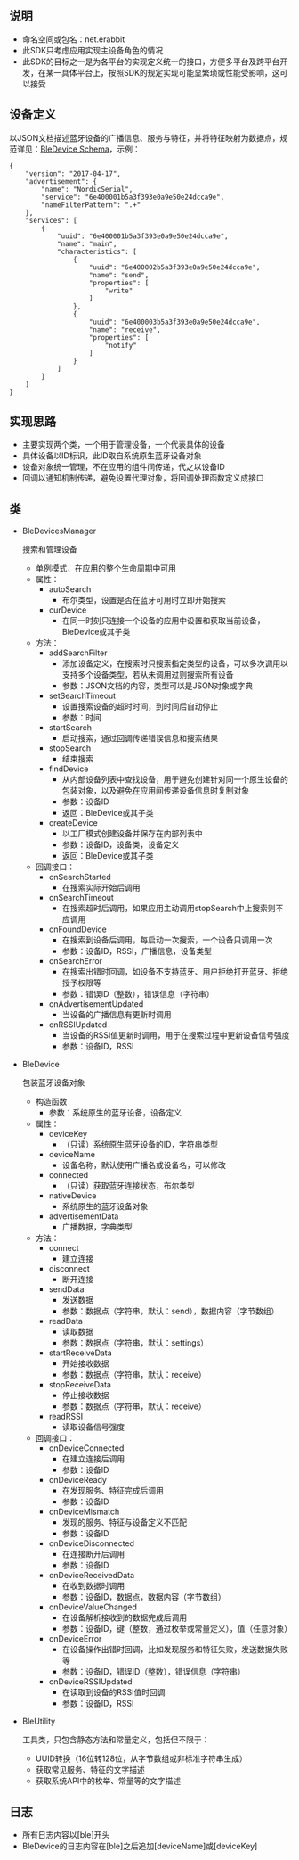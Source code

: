 ## 说明

* 命名空间或包名：net.erabbit
* 此SDK只考虑应用实现主设备角色的情况
* 此SDK的目标之一是为各平台的实现定义统一的接口，方便多平台及跨平台开发，在某一具体平台上，按照SDK的规定实现可能显繁琐或性能受影响，这可以接受

## 设备定义

以JSON文档描述蓝牙设备的广播信息、服务与特征，并将特征映射为数据点，规范详见：[BleDevice Schema](ble-device-schema.json)，示例：  
```
{
    "version": "2017-04-17",
    "advertisement": {
        "name": "NordicSerial",
        "service": "6e400001b5a3f393e0a9e50e24dcca9e",
        "nameFilterPattern": ".+"
    },
    "services": [
        {
            "uuid": "6e400001b5a3f393e0a9e50e24dcca9e",
            "name": "main",
            "characteristics": [
                {
                    "uuid": "6e400002b5a3f393e0a9e50e24dcca9e",
                    "name": "send",
                    "properties": [
                        "write"
                    ]
                },
                {
                    "uuid": "6e400003b5a3f393e0a9e50e24dcca9e",
                    "name": "receive",
                    "properties": [
                        "notify"
                    ]
                }
            ]
        }
    ]
}
```

## 实现思路

* 主要实现两个类，一个用于管理设备，一个代表具体的设备
* 具体设备以ID标识，此ID取自系统原生蓝牙设备对象
* 设备对象统一管理，不在应用的组件间传递，代之以设备ID
* 回调以通知机制传递，避免设置代理对象，将回调处理函数定义成接口

## 类

* BleDevicesManager
  
  搜索和管理设备

  * 单例模式，在应用的整个生命周期中可用
  * 属性：
    * autoSearch
      * 布尔类型，设置是否在蓝牙可用时立即开始搜索
    * curDevice
      * 在同一时刻只连接一个设备的应用中设置和获取当前设备，BleDevice或其子类
  * 方法：
    * addSearchFilter
      * 添加设备定义，在搜索时只搜索指定类型的设备，可以多次调用以支持多个设备类型，若从未调用过则搜索所有设备
      * 参数：JSON文档的内容，类型可以是JSON对象或字典
    * setSearchTimeout
      * 设置搜索设备的超时时间，到时间后自动停止
      * 参数：时间
    * startSearch
      * 启动搜索，通过回调传递错误信息和搜索结果
    * stopSearch
      * 结束搜索
    * findDevice
      * 从内部设备列表中查找设备，用于避免创建针对同一个原生设备的包装对象，以及避免在应用间传递设备信息时复制对象
      * 参数：设备ID
      * 返回：BleDevice或其子类
    * createDevice
      * 以工厂模式创建设备并保存在内部列表中
      * 参数：设备ID，设备类，设备定义
      * 返回：BleDevice或其子类
  * 回调接口：
    * onSearchStarted
      * 在搜索实际开始后调用
    * onSearchTimeout
      * 在搜索超时后调用，如果应用主动调用stopSearch中止搜索则不应调用
    * onFoundDevice
      * 在搜索到设备后调用，每启动一次搜索，一个设备只调用一次
      * 参数：设备ID，RSSI，广播信息，设备类型
    * onSearchError
      * 在搜索出错时回调，如设备不支持蓝牙、用户拒绝打开蓝牙、拒绝授予权限等
      * 参数：错误ID（整数），错误信息（字符串）
    * onAdvertisementUpdated
      * 当设备的广播信息有更新时调用
    * onRSSIUpdated
      * 当设备的RSSI值更新时调用，用于在搜索过程中更新设备信号强度
      * 参数：设备ID，RSSI

* BleDevice
  
  包装蓝牙设备对象

  * 构造函数
    * 参数：系统原生的蓝牙设备，设备定义
  * 属性：
    * deviceKey
      * （只读）系统原生蓝牙设备的ID，字符串类型
    * deviceName
      * 设备名称，默认使用广播名或设备名，可以修改
    * connected
      * （只读）获取蓝牙连接状态，布尔类型
    * nativeDevice
      * 系统原生的蓝牙设备对象
    * advertisementData
      * 广播数据，字典类型
  * 方法：
    * connect
      * 建立连接
    * disconnect
      * 断开连接
    * sendData
      * 发送数据
      * 参数：数据点（字符串，默认：send），数据内容（字节数组）
    * readData
      * 读取数据
      * 参数：数据点（字符串，默认：settings）
    * startReceiveData
      * 开始接收数据
      * 参数：数据点（字符串，默认：receive）
    * stopReceiveData
      * 停止接收数据
      * 参数：数据点（字符串，默认：receive）
    * readRSSI
      * 读取设备信号强度
  * 回调接口：
    * onDeviceConnected
      * 在建立连接后调用
      * 参数：设备ID
    * onDeviceReady
      * 在发现服务、特征完成后调用
      * 参数：设备ID
    * onDeviceMismatch
      * 发现的服务、特征与设备定义不匹配
      * 参数：设备ID
    * onDeviceDisconnected
      * 在连接断开后调用
      * 参数：设备ID
    * onDeviceReceivedData
      * 在收到数据时调用
      * 参数：设备ID，数据点，数据内容（字节数组）
    * onDeviceValueChanged
      * 在设备解析接收到的数据完成后调用
      * 参数：设备ID，键（整数，通过枚举或常量定义），值（任意对象）
    * onDeviceError
      * 在设备操作出错时回调，比如发现服务和特征失败，发送数据失败等
      * 参数：设备ID，错误ID（整数），错误信息（字符串）
    * onDeviceRSSIUpdated
      * 在读取到设备的RSSI值时回调
      * 参数：设备ID，RSSI

* BleUtility
  
  工具类，只包含静态方法和常量定义，包括但不限于：

  * UUID转换（16位转128位，从字节数组或非标准字符串生成）
  * 获取常见服务、特征的文字描述
  * 获取系统API中的枚举、常量等的文字描述

## 日志

* 所有日志内容以[ble]开头
* BleDevice的日志内容在[ble]之后追加[deviceName]或[deviceKey]